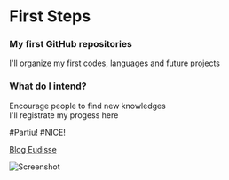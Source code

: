 # First Steps

### My first GitHub repositories 
I'll organize my first codes, languages and future projects

### What do I intend?

Encourage people to find new knowledges <br>
I'll registrate my progess here


#Partiu!
#NICE!

[Blog Eudisse](https://medium.com/eudisse)


![Screenshot](screenshot.png)

